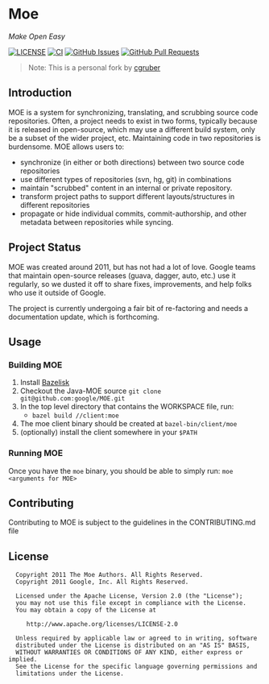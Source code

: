 # Moe
*Make Open Easy*

[![LICENSE](https://img.shields.io/badge/license-Apache-blue.svg)](https://github.com/google/MOE/blob/master/LICENSE)
[![CI](https://github.com/cgruber/MOE/workflows/CI/badge.svg)](https://github.com/cgruber/MOE/actions?query=workflow%3ACI)
[![GitHub Issues](https://img.shields.io/github/issues/cgruber/MOE.svg)](https://github.com/cgruber/MOE/issues)
[![GitHub Pull Requests](https://img.shields.io/github/issues-pr/cgruber/MOE.svg)](https://github.com/cgruber/MOE/pulls)

> Note: This is a personal fork by [cgruber](http://github.com/cgruber)

## Introduction

MOE is a system for synchronizing, translating, and scrubbing source code
repositories.  Often, a project needs to exist in two forms, typically because
it is released in open-source, which may use a different build system, only
be a subset of the wider project, etc.  Maintaining code in two repositories
is burdensome. MOE allows users to:

  * synchronize (in either or both directions) between two source code
    repositories
  * use different types of repositories (svn, hg, git) in combinations
  * maintain "scrubbed" content in an internal or private repository.
  * transform project paths to support different layouts/structures in
    different repositories
  * propagate or hide individual commits, commit-authorship, and other
    metadata between repositories while syncing.

## Project Status

MOE was created around 2011, but has not had a lot of love. Google teams that
maintain open-source releases (guava, dagger, auto, etc.) use it regularly,
so we dusted it off to share fixes, improvements, and help folks who use it
outside of Google.

The project is currently undergoing a fair bit of re-factoring and needs a
documentation update, which is forthcoming.

## Usage

### Building MOE

   1. Install [Bazelisk](http://github.com/bazelbuild/bazelisk)
   2. Checkout the Java-MOE source `git clone git@github.com:google/MOE.git`
   3. In the top level directory that contains the WORKSPACE file, run:
      - `bazel build //client:moe`
   4. The moe client binary should be created at `bazel-bin/client/moe`
   5. (optionally) install the client somewhere in your `$PATH`

### Running MOE

Once you have the `moe` binary, you should be able to simply run:
`moe <arguments for MOE>`

## Contributing

Contributing to MOE is subject to the guidelines in the CONTRIBUTING.md file

## License

```
  Copyright 2011 The Moe Authors. All Rights Reserved.
  Copyright 2011 Google, Inc. All Rights Reserved.

  Licensed under the Apache License, Version 2.0 (the "License");
  you may not use this file except in compliance with the License.
  You may obtain a copy of the License at

     http://www.apache.org/licenses/LICENSE-2.0

  Unless required by applicable law or agreed to in writing, software
  distributed under the License is distributed on an "AS IS" BASIS,
  WITHOUT WARRANTIES OR CONDITIONS OF ANY KIND, either express or implied.
  See the License for the specific language governing permissions and
  limitations under the License.
```


